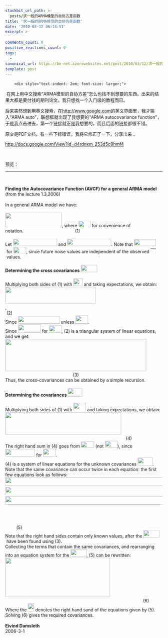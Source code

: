 ```yaml
---
stackbit_url_path: >-
  posts/求一般的ARMA模型的自协方差函数
title: '求一般的ARMA模型的自协方差函数'
date: '2010-03-12 06:14:51'
excerpt: >-
  
comments_count: 0
positive_reactions_count: 0
tags: 
  - 
canonical_url: https://be-net.azurewebsites.net/post/2010/03/12/求一般的ARMA模型的自协方差函数
template: post
---
```


        <div style="text-indent: 2em; font-size: larger;">
<p>&nbsp;在网上用中文搜索“ARMA模型的自协方差”怎么也找不到想要的东西，出来的结果大都是要付钱的期刊论文。我只想找一个入门级的教程而已。</p>
<p>后来突然想到用英文搜索，在<a href="http://www.google.com/">http://www.google.com</a>的英文界面里，我才输入“ARMA auto”，联想框就出现了我想要的"ARMA autocovariance function"，于是我点击进去，第一个链接就正是我想要的，而且后面的链接都很不错。</p>
<p>原文是PDF文档，有一些下标错误。我将它修正了一下，分享出来：</p>
<p><a href="http://docs.google.com/View?id=d4rdnxm_253d5c8hmf4">http://docs.google.com/View?id=d4rdnxm_253d5c8hmf4</a></p>
<p>&nbsp;</p>
<p>预览：</p>
<hr>
<p>&nbsp;</p>
<div class="Section1" style="margin-top: 0px; margin-bottom: 0px; direction: inherit; ">
<p style="margin-top: 0px; margin-right: 0pt; margin-bottom: 0px; margin-left: 0pt; direction: inherit; "><b>Finding the Autocovariance Function (AVCF) for a general ARMA model</b></p>
<p style="margin-top: 0px; margin-right: 0pt; margin-bottom: 0px; margin-left: 0pt; direction: inherit; ">(from the lecture 1.3.2006)</p>
<p style="margin-top: 0px; margin-right: 0pt; margin-bottom: 0px; margin-left: 0pt; direction: inherit; ">&nbsp;</p>
<p style="margin-top: 0px; margin-right: 0pt; margin-bottom: 0px; margin-left: 0pt; direction: inherit; ">In a general ARMA model we have:</p>
<p style="margin-top: 0px; margin-right: 0pt; margin-bottom: 0px; margin-left: 0pt; direction: inherit; ">&nbsp;</p>
<div style="margin-top: 0px; margin-bottom: 0px; direction: inherit; text-align: left; "><img width="181" height="46" alt="" src="https://raw.githubusercontent.com/Jeff-Tian/blogengine.net/master/Source/BlogEngine/BlogEngine.NET/App_Data/files/image_241.png">, where&nbsp;<img width="39" height="20" alt="" src="https://raw.githubusercontent.com/Jeff-Tian/blogengine.net/master/Source/BlogEngine/BlogEngine.NET/App_Data/files/image_242.png">&nbsp;for convenience of notation.&nbsp;&nbsp;&nbsp;&nbsp;&nbsp;&nbsp;&nbsp;&nbsp;&nbsp;&nbsp;&nbsp;&nbsp;&nbsp;&nbsp;&nbsp;&nbsp;&nbsp;&nbsp;&nbsp;&nbsp;&nbsp;&nbsp;&nbsp;&nbsp;&nbsp;&nbsp;&nbsp;&nbsp;&nbsp;&nbsp;&nbsp;&nbsp;&nbsp;&nbsp;&nbsp;&nbsp;&nbsp;&nbsp;&nbsp;&nbsp;&nbsp;&nbsp;(1)</div>
<div style="margin-top: 0px; margin-bottom: 0px; direction: inherit; text-align: left; ">&nbsp;</div>
<p style="margin-top: 0px; margin-right: 0pt; margin-bottom: 0px; margin-left: 0pt; direction: inherit; ">Let&nbsp;<img width="141" height="23" alt="" src="https://raw.githubusercontent.com/Jeff-Tian/blogengine.net/master/Source/BlogEngine/BlogEngine.NET/App_Data/files/image_243.png">&nbsp;and&nbsp;<img width="141" height="23" alt="" src="https://raw.githubusercontent.com/Jeff-Tian/blogengine.net/master/Source/BlogEngine/BlogEngine.NET/App_Data/files/image_244.png">. Note that&nbsp;<img width="70" height="22" alt="" src="https://raw.githubusercontent.com/Jeff-Tian/blogengine.net/master/Source/BlogEngine/BlogEngine.NET/App_Data/files/image_245.png">&nbsp;for&nbsp;<img width="41" height="20" alt="" src="https://raw.githubusercontent.com/Jeff-Tian/blogengine.net/master/Source/BlogEngine/BlogEngine.NET/App_Data/files/image_246.png">, since future noise&nbsp;values are independent of the observed&nbsp;<img border="0" height="17" width="17" alt="" src="https://raw.githubusercontent.com/Jeff-Tian/blogengine.net/master/Source/BlogEngine/BlogEngine.NET/App_Data/files/image_247.png">&nbsp;values.</p>
<p style="margin-top: 0px; margin-right: 0pt; margin-bottom: 0px; margin-left: 0pt; direction: inherit; ">&nbsp;</p>
<p style="margin-top: 0px; margin-right: 0pt; margin-bottom: 0px; margin-left: 0pt; direction: inherit; "><b>Determining the cross covariances</b>&nbsp;<img width="52" height="23" alt="" src="https://raw.githubusercontent.com/Jeff-Tian/blogengine.net/master/Source/BlogEngine/BlogEngine.NET/App_Data/files/image_248.png"></p>
<p style="margin-top: 0px; margin-right: 0pt; margin-bottom: 0px; margin-left: 0pt; direction: inherit; ">&nbsp;</p>
<p style="margin-top: 0px; margin-right: 0pt; margin-bottom: 0px; margin-left: 0pt; direction: inherit; ">Multiplying both sides of (1) with&nbsp;<img width="29" height="24" alt="" src="https://raw.githubusercontent.com/Jeff-Tian/blogengine.net/master/Source/BlogEngine/BlogEngine.NET/App_Data/files/image_249.png">&nbsp;and taking expectations, we obtain:</p>
<p style="margin-top: 0px; margin-right: 0pt; margin-bottom: 0px; margin-left: 0pt; direction: inherit; "><img width="289" height="54" alt="" src="https://raw.githubusercontent.com/Jeff-Tian/blogengine.net/master/Source/BlogEngine/BlogEngine.NET/App_Data/files/image_250.png">,&nbsp;&nbsp;&nbsp;&nbsp;&nbsp;&nbsp;&nbsp;&nbsp;&nbsp;&nbsp;&nbsp;&nbsp;&nbsp;&nbsp;&nbsp;&nbsp;&nbsp;&nbsp;&nbsp;&nbsp;&nbsp;&nbsp;&nbsp;&nbsp;&nbsp;&nbsp;&nbsp;&nbsp;&nbsp;&nbsp;&nbsp;&nbsp;&nbsp;&nbsp;&nbsp;&nbsp;&nbsp;&nbsp;&nbsp;&nbsp;&nbsp;&nbsp;&nbsp;&nbsp;&nbsp;&nbsp;&nbsp;&nbsp;&nbsp;&nbsp;&nbsp;&nbsp;&nbsp;&nbsp;&nbsp;&nbsp;&nbsp;&nbsp;&nbsp;&nbsp;&nbsp;&nbsp;&nbsp;&nbsp;&nbsp;&nbsp;&nbsp;&nbsp;&nbsp;&nbsp;&nbsp;&nbsp;&nbsp;&nbsp;&nbsp;&nbsp;&nbsp;&nbsp;&nbsp;&nbsp;&nbsp;&nbsp;&nbsp;&nbsp;&nbsp;&nbsp;&nbsp;&nbsp;&nbsp;&nbsp;&nbsp;&nbsp;&nbsp;&nbsp;&nbsp;&nbsp;&nbsp;&nbsp;&nbsp;&nbsp;&nbsp;&nbsp;&nbsp;&nbsp;&nbsp;&nbsp;&nbsp;&nbsp;&nbsp;&nbsp;&nbsp;&nbsp;&nbsp;&nbsp;&nbsp;&nbsp;&nbsp;&nbsp;&nbsp;&nbsp;&nbsp;&nbsp;&nbsp;&nbsp;&nbsp;&nbsp;&nbsp;(2)</p>
<p style="margin-top: 0px; margin-right: 0pt; margin-bottom: 0px; margin-left: 0pt; direction: inherit; ">Since&nbsp;<img width="133" height="24" alt="" src="https://raw.githubusercontent.com/Jeff-Tian/blogengine.net/master/Source/BlogEngine/BlogEngine.NET/App_Data/files/image_251.png">&nbsp;unless&nbsp;<img width="40" height="26" alt="" src="https://raw.githubusercontent.com/Jeff-Tian/blogengine.net/master/Source/BlogEngine/BlogEngine.NET/App_Data/files/image_252.png">.</p>
<p style="margin-top: 0px; margin-right: 0pt; margin-bottom: 0px; margin-left: 0pt; direction: inherit; ">Since&nbsp;<img width="73" height="26" alt="" src="https://raw.githubusercontent.com/Jeff-Tian/blogengine.net/master/Source/BlogEngine/BlogEngine.NET/App_Data/files/image_253.png">&nbsp;for&nbsp;<img width="40" height="23" alt="" src="https://raw.githubusercontent.com/Jeff-Tian/blogengine.net/master/Source/BlogEngine/BlogEngine.NET/App_Data/files/image_254.png">, (2) is a triangular system of linear equations, and we get:</p>
<div id="qklv" style="margin-top: 0px; margin-bottom: 0px; direction: inherit; text-align: left; "><img width="451" height="102" alt="" src="https://raw.githubusercontent.com/Jeff-Tian/blogengine.net/master/Source/BlogEngine/BlogEngine.NET/App_Data/files/image_255.png">&nbsp;&nbsp;&nbsp;&nbsp;&nbsp;&nbsp;&nbsp;&nbsp;&nbsp;&nbsp;&nbsp;&nbsp;&nbsp;&nbsp;&nbsp;&nbsp;&nbsp;&nbsp;&nbsp;&nbsp;&nbsp;&nbsp;&nbsp;&nbsp;&nbsp;&nbsp;&nbsp;&nbsp;&nbsp;&nbsp;&nbsp;&nbsp;&nbsp;&nbsp;&nbsp;&nbsp;&nbsp;&nbsp;&nbsp;&nbsp;&nbsp;&nbsp;&nbsp;&nbsp;&nbsp;&nbsp;&nbsp;&nbsp;&nbsp;&nbsp;&nbsp;&nbsp;&nbsp;&nbsp;&nbsp;(3)</div>
<p style="margin-top: 0px; margin-right: 0pt; margin-bottom: 0px; margin-left: 0pt; direction: inherit; ">Thus, the cross-covariances can be obtained by a simple recursion.</p>
<p style="margin-top: 0px; margin-right: 0pt; margin-bottom: 0px; margin-left: 0pt; direction: inherit; ">&nbsp;</p>
<p style="margin-top: 0px; margin-right: 0pt; margin-bottom: 0px; margin-left: 0pt; direction: inherit; "><b>Determining the covariances&nbsp;<img width="46" height="27" alt="" src="https://raw.githubusercontent.com/Jeff-Tian/blogengine.net/master/Source/BlogEngine/BlogEngine.NET/App_Data/files/image_256.png"></b></p>
<p style="margin-top: 0px; margin-right: 0pt; margin-bottom: 0px; margin-left: 0pt; direction: inherit; "><b>&nbsp;</b></p>
<p style="margin-top: 0px; margin-right: 0pt; margin-bottom: 0px; margin-left: 0pt; direction: inherit; ">Multiplying both sides of (1) with&nbsp;<img width="40" height="27" alt="" src="https://raw.githubusercontent.com/Jeff-Tian/blogengine.net/master/Source/BlogEngine/BlogEngine.NET/App_Data/files/image_257.png">&nbsp;and taking expectations, we obtain:</p>
<div id="by37" style="margin-top: 0px; margin-bottom: 0px; direction: inherit; text-align: left; "><img width="371" height="71" alt="" src="https://raw.githubusercontent.com/Jeff-Tian/blogengine.net/master/Source/BlogEngine/BlogEngine.NET/App_Data/files/image_258.png">&nbsp;&nbsp;&nbsp;&nbsp;&nbsp;&nbsp;&nbsp;&nbsp;&nbsp;&nbsp;&nbsp;&nbsp;&nbsp;&nbsp;&nbsp;&nbsp;&nbsp;&nbsp;&nbsp;&nbsp;&nbsp;&nbsp;&nbsp;&nbsp;&nbsp;&nbsp;&nbsp;&nbsp;&nbsp;&nbsp;&nbsp;&nbsp;&nbsp;&nbsp;&nbsp;&nbsp;&nbsp;&nbsp;&nbsp;&nbsp;&nbsp;&nbsp;&nbsp;&nbsp;&nbsp;&nbsp;&nbsp;&nbsp;&nbsp;&nbsp;&nbsp;&nbsp;&nbsp;&nbsp;&nbsp;&nbsp;&nbsp;&nbsp;&nbsp;&nbsp;&nbsp;&nbsp;&nbsp;&nbsp;&nbsp;&nbsp;&nbsp;&nbsp;&nbsp;&nbsp;&nbsp;&nbsp;&nbsp;&nbsp;&nbsp;&nbsp;&nbsp;&nbsp;&nbsp;&nbsp;&nbsp;&nbsp;&nbsp;&nbsp;&nbsp;&nbsp;&nbsp;&nbsp;&nbsp;&nbsp;&nbsp;&nbsp;&nbsp;&nbsp;&nbsp;&nbsp;&nbsp;&nbsp;(4)</div>
<p style="margin-top: 0px; margin-right: 0pt; margin-bottom: 0px; margin-left: 0pt; direction: inherit; ">The right hand sum in (4) goes from&nbsp;<img width="42" height="20" alt="" src="https://raw.githubusercontent.com/Jeff-Tian/blogengine.net/master/Source/BlogEngine/BlogEngine.NET/App_Data/files/image_259.png">&nbsp;(not&nbsp;<img width="40" height="22" alt="" src="https://raw.githubusercontent.com/Jeff-Tian/blogengine.net/master/Source/BlogEngine/BlogEngine.NET/App_Data/files/image_260.png">),&nbsp;since&nbsp;<img width="95" height="24" alt="" src="https://raw.githubusercontent.com/Jeff-Tian/blogengine.net/master/Source/BlogEngine/BlogEngine.NET/App_Data/files/image_261.png">&nbsp;for&nbsp;<img width="40" height="25" alt="" src="https://raw.githubusercontent.com/Jeff-Tian/blogengine.net/master/Source/BlogEngine/BlogEngine.NET/App_Data/files/image_262.png">.</p>
<p style="margin-top: 0px; margin-right: 0pt; margin-bottom: 0px; margin-left: 0pt; direction: inherit; ">(4) is a system of linear equations for the unknown covariances&nbsp;<img width="48" height="26" alt="" src="https://raw.githubusercontent.com/Jeff-Tian/blogengine.net/master/Source/BlogEngine/BlogEngine.NET/App_Data/files/image_263.png">. Note that the same covariance can occur twice in each equation: the first few equations look as follows:</p>
<div id="i0os" style="margin-top: 0px; margin-bottom: 0px; direction: inherit; text-align: left; "><img width="532" height="27" alt="" src="https://raw.githubusercontent.com/Jeff-Tian/blogengine.net/master/Source/BlogEngine/BlogEngine.NET/App_Data/files/image_264.png">
<div id="elnx" style="margin-top: 0px; margin-bottom: 0px; direction: inherit; text-align: left; "><img width="579" height="27" alt="" src="https://raw.githubusercontent.com/Jeff-Tian/blogengine.net/master/Source/BlogEngine/BlogEngine.NET/App_Data/files/image_265.png"></div>
</div>
<div style="margin-top: 0px; margin-bottom: 0px; direction: inherit; text-align: left; ">
<div id="z2.z" style="margin-top: 0px; margin-bottom: 0px; direction: inherit; text-align: left; "><img width="587" height="27" alt="" src="https://raw.githubusercontent.com/Jeff-Tian/blogengine.net/master/Source/BlogEngine/BlogEngine.NET/App_Data/files/image_266.png"></div>
</div>
<div style="margin-top: 0px; margin-bottom: 0px; direction: inherit; text-align: left; ">
<div id="l0bj" style="margin-top: 0px; margin-bottom: 0px; direction: inherit; text-align: left; "><img width="12" height="24" alt="" src="https://raw.githubusercontent.com/Jeff-Tian/blogengine.net/master/Source/BlogEngine/BlogEngine.NET/App_Data/files/image_267.png">&nbsp;&nbsp;&nbsp;&nbsp;&nbsp;&nbsp;&nbsp;&nbsp;&nbsp;&nbsp;&nbsp;&nbsp;&nbsp;&nbsp;&nbsp;&nbsp;&nbsp;&nbsp;&nbsp;&nbsp;&nbsp;&nbsp;&nbsp;&nbsp;&nbsp;&nbsp;&nbsp;&nbsp;&nbsp;&nbsp;&nbsp;&nbsp;&nbsp;&nbsp;&nbsp;&nbsp;&nbsp;&nbsp;&nbsp;&nbsp;&nbsp;&nbsp;&nbsp;&nbsp;&nbsp;&nbsp;&nbsp;&nbsp;&nbsp;&nbsp;&nbsp;&nbsp;&nbsp;&nbsp;&nbsp;&nbsp;&nbsp;&nbsp;&nbsp;&nbsp;&nbsp;&nbsp;&nbsp;&nbsp;&nbsp;&nbsp;&nbsp;&nbsp;&nbsp;&nbsp;&nbsp;&nbsp;&nbsp;&nbsp;&nbsp;&nbsp;&nbsp;&nbsp;&nbsp;&nbsp;&nbsp;&nbsp;&nbsp;&nbsp;&nbsp;&nbsp;&nbsp;&nbsp;&nbsp;&nbsp;&nbsp;&nbsp;&nbsp;&nbsp;&nbsp;&nbsp;&nbsp;&nbsp;&nbsp;&nbsp;&nbsp;&nbsp;&nbsp;&nbsp;&nbsp;&nbsp;&nbsp;&nbsp;&nbsp;&nbsp;&nbsp;&nbsp;&nbsp;&nbsp;&nbsp;&nbsp;&nbsp;&nbsp;&nbsp;&nbsp;&nbsp;&nbsp;&nbsp;&nbsp;&nbsp;&nbsp;&nbsp;&nbsp;&nbsp;&nbsp;&nbsp;&nbsp;&nbsp;&nbsp;&nbsp;&nbsp;&nbsp;&nbsp;&nbsp;&nbsp;&nbsp;&nbsp;&nbsp;&nbsp;&nbsp;&nbsp;&nbsp;&nbsp;&nbsp;&nbsp;&nbsp;&nbsp;&nbsp;&nbsp;&nbsp;&nbsp;&nbsp;&nbsp;&nbsp;&nbsp;&nbsp;&nbsp;&nbsp;&nbsp;&nbsp;&nbsp;&nbsp;&nbsp;&nbsp;&nbsp;&nbsp;&nbsp;&nbsp;&nbsp;&nbsp;&nbsp;&nbsp;&nbsp;&nbsp;&nbsp;&nbsp;&nbsp;&nbsp;&nbsp;&nbsp;&nbsp;&nbsp;&nbsp;&nbsp;&nbsp;&nbsp;&nbsp;&nbsp;&nbsp;&nbsp;&nbsp;&nbsp;&nbsp;&nbsp;&nbsp;&nbsp;&nbsp;&nbsp;&nbsp;&nbsp;&nbsp;&nbsp;&nbsp;&nbsp;&nbsp;&nbsp;&nbsp;&nbsp;&nbsp;&nbsp;&nbsp;&nbsp;&nbsp;&nbsp;&nbsp;&nbsp;&nbsp;&nbsp;&nbsp;&nbsp;&nbsp;&nbsp;&nbsp;&nbsp;&nbsp;&nbsp;&nbsp;&nbsp;&nbsp;&nbsp;&nbsp;&nbsp;&nbsp;&nbsp;&nbsp;&nbsp;&nbsp;&nbsp;&nbsp;&nbsp;&nbsp;&nbsp;&nbsp;&nbsp;&nbsp;&nbsp;&nbsp;&nbsp;&nbsp;&nbsp;&nbsp;&nbsp;&nbsp;&nbsp;&nbsp;&nbsp;&nbsp;&nbsp;&nbsp;&nbsp;(5)</div>
</div>
</div>
<p style="margin-top: 0px; margin-right: 0pt; margin-bottom: 0px; margin-left: 0pt; direction: inherit; ">Note that the right hand sides contain only known values, after the&nbsp;<img width="52" height="24" alt="" src="https://raw.githubusercontent.com/Jeff-Tian/blogengine.net/master/Source/BlogEngine/BlogEngine.NET/App_Data/files/image_268.png">&nbsp;have been found using (3).</p>
<p style="margin-top: 0px; margin-right: 0pt; margin-bottom: 0px; margin-left: 0pt; direction: inherit; ">Collecting the terms that contain the same covariances, and rearranging into an equation system for the&nbsp;<img width="51" height="24" alt="" src="https://raw.githubusercontent.com/Jeff-Tian/blogengine.net/master/Source/BlogEngine/BlogEngine.NET/App_Data/files/image_269.png">, (5) can be rewritten:</p>
<div id="epc-" style="margin-top: 0px; margin-bottom: 0px; direction: inherit; text-align: left; "><img width="335" height="125" alt="" src="https://raw.githubusercontent.com/Jeff-Tian/blogengine.net/master/Source/BlogEngine/BlogEngine.NET/App_Data/files/image_270.png">&nbsp;&nbsp;&nbsp;&nbsp;&nbsp;&nbsp;&nbsp;&nbsp;&nbsp;&nbsp;&nbsp;&nbsp;&nbsp;&nbsp;&nbsp;&nbsp;&nbsp;&nbsp;&nbsp;&nbsp;&nbsp;&nbsp;&nbsp;&nbsp;&nbsp;&nbsp;&nbsp;&nbsp;&nbsp;&nbsp;&nbsp;&nbsp;&nbsp;&nbsp;&nbsp;&nbsp;&nbsp;&nbsp;&nbsp;&nbsp;&nbsp;&nbsp;&nbsp;&nbsp;&nbsp;&nbsp;&nbsp;&nbsp;&nbsp;&nbsp;&nbsp;&nbsp;&nbsp;&nbsp;&nbsp;&nbsp;&nbsp;&nbsp;&nbsp;&nbsp;&nbsp;&nbsp;&nbsp;&nbsp;&nbsp;&nbsp;&nbsp;&nbsp;&nbsp;&nbsp;&nbsp;&nbsp;&nbsp;&nbsp;&nbsp;&nbsp;&nbsp;&nbsp;&nbsp;&nbsp;&nbsp;&nbsp;&nbsp;&nbsp;&nbsp;&nbsp;&nbsp;&nbsp;&nbsp;&nbsp;&nbsp;&nbsp;&nbsp;&nbsp;&nbsp;&nbsp;&nbsp;&nbsp;&nbsp;&nbsp;&nbsp;&nbsp;&nbsp;&nbsp;&nbsp;&nbsp;&nbsp;&nbsp;&nbsp;&nbsp;&nbsp;&nbsp;(6)</div>
<p style="margin-top: 0px; margin-right: 0pt; margin-bottom: 0px; margin-left: 0pt; direction: inherit; ">Where the&nbsp;<img width="20" height="26" alt="" src="https://raw.githubusercontent.com/Jeff-Tian/blogengine.net/master/Source/BlogEngine/BlogEngine.NET/App_Data/files/image_271.png">&nbsp;denotes the right hand sand of the equations given by (5). Solving (6) gives the required covariances.</p>
<p style="margin-top: 0px; margin-right: 0pt; margin-bottom: 0px; margin-left: 0pt; direction: inherit; ">&nbsp;</p>
<p style="margin-top: 0px; margin-right: 0pt; margin-bottom: 0px; margin-left: 0pt; direction: inherit; "><b>Eivind Damsleth</b></p>
<p style="margin-top: 0px; margin-right: 0pt; margin-bottom: 0px; margin-left: 0pt; direction: inherit; ">2006-3-1</p>
<p>&nbsp;</p>
</div>
      